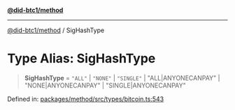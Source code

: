 [**@did-btc1/method**](../README.md)

***

[@did-btc1/method](../globals.md) / SigHashType

# Type Alias: SigHashType

> **SigHashType** = `"ALL"` \| `"NONE"` \| `"SINGLE"` \| "ALL\|ANYONECANPAY" \| "NONE\|ANYONECANPAY" \| "SINGLE\|ANYONECANPAY"

Defined in: [packages/method/src/types/bitcoin.ts:543](https://github.com/dcdpr/did-btc1-js/blob/751aedd75738c26882a2149e644ae32b9e424707/packages/method/src/types/bitcoin.ts#L543)
